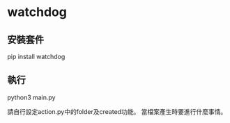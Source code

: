 # watchdog

## 安裝套件
pip install watchdog

## 執行
python3 main.py

請自行設定action.py中的folder及created功能。
當檔案產生時要進行什麼事情。
